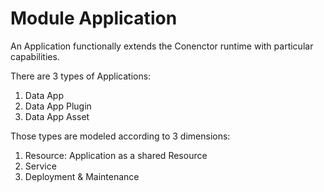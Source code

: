# Module Application

An Application functionally extends the Conenctor runtime with particular capabilities.

There are 3 types of Applications:

1. Data App
2. Data App Plugin
3. Data App Asset

Those types are modeled according to 3 dimensions:

1. Resource: Application as a shared Resource
2. Service
3. Deployment & Maintenance
